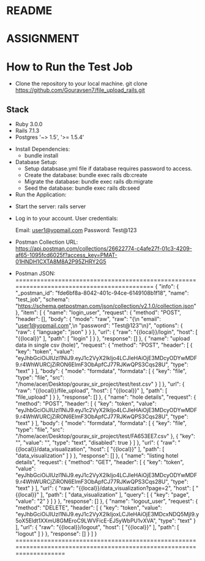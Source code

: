 # README

# ASSIGNMENT

# How to Run the Test Job
* Clone the repository to your local machine.
  git clone https://github.com/Gouravsen7/file_upload_rails.git
## Stack
- Ruby 3.0.0
- Rails 7.1.3
- Postgres '~> 1.5', '>= 1.5.4'
* Install Dependencies:
  - bundle install
* Database Setup:
  - Setup databsase.yml file if database requires password to access.
  - Create the database: bundle exec rails db:create
  - Migrate the database: bundle exec rails db:migrate
  - Seed the database: bundle exec rails db:seed
* Run the Application:
 - Start the server: rails server

* Log in to your account.
  User credentials:

  Email: user1@yopmail.com
  Password: Test@123

* Postman Collection URL:
 https://api.postman.com/collections/26622774-c4afe27f-01c3-4209-af65-1095fcd6025f?access_key=PMAT-01HNDH1CXTA8M8A2P95ZHRY2G5

* Postman JSON:
==========================================================================================
{
  "info": {
    "_postman_id": "fde6bf8a-8042-401c-94ce-6149108b1f18",
    "name": "test_job",
    "schema": "https://schema.getpostman.com/json/collection/v2.1.0/collection.json"
  },
  "item": [
    {
      "name": "login_user",
      "request": {
        "method": "POST",
        "header": [],
        "body": {
          "mode": "raw",
          "raw": "{\n    \"email\": \"user1@yopmail.com\",\n    \"password\": \"Test@123\"\n}",
          "options": {
            "raw": {
              "language": "json"
            }
          }
        },
        "url": {
          "raw": "{{local}}/login",
          "host": [
            "{{local}}"
          ],
          "path": [
            "login"
          ]
        }
      },
      "response": []
    },
    {
      "name": "upload data in single csv (hole)",
      "request": {
        "method": "POST",
        "header": [
          {
            "key": "token",
            "value": "eyJhbGciOiJIUzI1NiJ9.eyJ1c2VyX2lkIjo4LCJleHAiOjE3MDcyODYwMDF9.r4WhWURCjZiRON6EImF3ObApfCJ77RJKwQPS3Cqs28U",
            "type": "text"
          }
        ],
        "body": {
          "mode": "formdata",
          "formdata": [
            {
              "key": "file",
              "type": "file",
              "src": "/home/acer/Desktop/gourav_sir_project/test/test.csv"
            }
          ]
        },
        "url": {
          "raw": "{{local}}/file_upload",
          "host": [
            "{{local}}"
          ],
          "path": [
            "file_upload"
          ]
        }
      },
      "response": []
    },
    {
      "name": "hole details",
      "request": {
        "method": "POST",
        "header": [
          {
            "key": "token",
            "value": "eyJhbGciOiJIUzI1NiJ9.eyJ1c2VyX2lkIjo4LCJleHAiOjE3MDcyODYwMDF9.r4WhWURCjZiRON6EImF3ObApfCJ77RJKwQPS3Cqs28U",
            "type": "text"
          }
        ],
        "body": {
          "mode": "formdata",
          "formdata": [
            {
              "key": "file",
              "type": "file",
              "src": "/home/acer/Desktop/gourav_sir_project/test/FA653EE7.csv"
            },
            {
              "key": "",
              "value": "",
              "type": "text",
              "disabled": true
            }
          ]
        },
        "url": {
          "raw": "{{local}}/data_visualization",
          "host": [
            "{{local}}"
          ],
          "path": [
            "data_visualization"
          ]
        }
      },
      "response": []
    },
    {
      "name": "listing hotel details",
      "request": {
        "method": "GET",
        "header": [
          {
            "key": "token",
            "value": "eyJhbGciOiJIUzI1NiJ9.eyJ1c2VyX2lkIjo4LCJleHAiOjE3MDcyODYwMDF9.r4WhWURCjZiRON6EImF3ObApfCJ77RJKwQPS3Cqs28U",
            "type": "text"
          }
        ],
        "url": {
          "raw": "{{local}}/data_visualization?page=2",
          "host": [
            "{{local}}"
          ],
          "path": [
            "data_visualization"
          ],
          "query": [
            {
              "key": "page",
              "value": "2"
            }
          ]
        }
      },
      "response": []
    },
    {
      "name": "logout_user",
      "request": {
        "method": "DELETE",
        "header": [
          {
            "key": "token",
            "value": "eyJhbGciOiJIUzI1NiJ9.eyJ1c2VyX2lkIjoxLCJleHAiOjE3MDcxNDQ5Mjl9.y5oX5Eldt1XXmU8GMEroC9LWVFicE-EJ5yWbPU1vXVA",
            "type": "text"
          }
        ],
        "url": {
          "raw": "{{local}}/logout",
          "host": [
            "{{local}}"
          ],
          "path": [
            "logout"
          ]
        }
      },
      "response": []
    }
  ]
}
====================================================================================================================